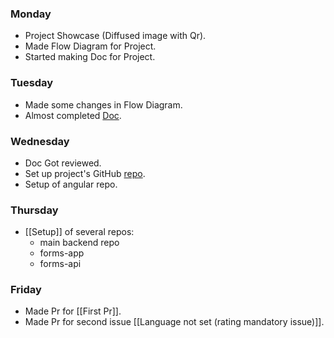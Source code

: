 ### Monday
- Project Showcase (Diffused image with Qr).
- Made Flow Diagram for Project.
- Started making Doc for Project.
### Tuesday
- Made some changes in Flow Diagram.
- Almost completed [Doc](https://docs.google.com/document/d/1rnjQ2Kh-AZnMhBUtN9daZyCuXjE9Ov8yp6p-eWh9KHA/edit#heading=h.bcvenlzbx0f7).
### Wednesday
- Doc Got reviewed.
- Set up project's GitHub [repo](https://github.com/utkarsh-vijay/StableDiffusedQr).
- Setup of angular repo.
### Thursday
- [[Setup]] of several repos:
	- main backend repo
	- forms-app
	- forms-api
### Friday
- Made Pr for [[First Pr]].
- Made Pr for second issue [[Language not set (rating mandatory issue)]].

